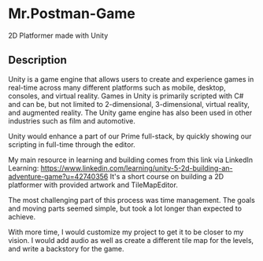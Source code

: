 # Mr.Postman-Game
2D Platformer made with Unity 

## Description
Unity is a game engine that allows users to create and experience games in real-time across many different platforms such as mobile, desktop, consoles, and virtual reality. Games in Unity is primarily scripted with C# and can be, but not limited to 2-dimensional, 3-dimensional, virtual reality, and augmented reality. The Unity game engine has also been used in other industries such as film and automotive.

Unity would enhance a part of our Prime full-stack, by quickly showing our scripting in full-time through the editor. 

My main resource in learning and building comes from this link via LinkedIn Learning: 
https://www.linkedin.com/learning/unity-5-2d-building-an-adventure-game?u=42740356
It's a short course on building a 2D platformer with provided artwork and TileMapEditor.

The most challenging part of this process was time management. The goals and moving parts seemed simple, but took a lot longer than expected to achieve.

With more time, I would customize my project to get it to be closer to my vision. I would add audio as well as create a different tile map for the levels, and write a backstory for the game.
